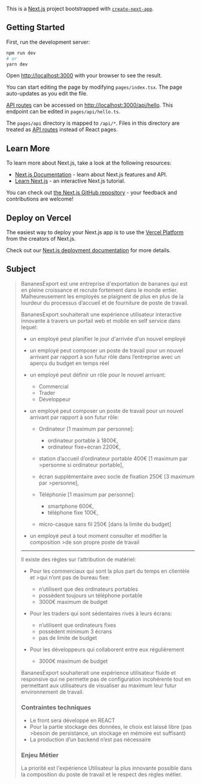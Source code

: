 This is a [Next.js](https://nextjs.org/) project bootstrapped with [`create-next-app`](https://github.com/vercel/next.js/tree/canary/packages/create-next-app).

## Getting Started

First, run the development server:

```bash
npm run dev
# or
yarn dev
```

Open [http://localhost:3000](http://localhost:3000) with your browser to see the result.

You can start editing the page by modifying `pages/index.tsx`. The page auto-updates as you edit the file.

[API routes](https://nextjs.org/docs/api-routes/introduction) can be accessed on [http://localhost:3000/api/hello](http://localhost:3000/api/hello). This endpoint can be edited in `pages/api/hello.ts`.

The `pages/api` directory is mapped to `/api/*`. Files in this directory are treated as [API routes](https://nextjs.org/docs/api-routes/introduction) instead of React pages.

## Learn More

To learn more about Next.js, take a look at the following resources:

- [Next.js Documentation](https://nextjs.org/docs) - learn about Next.js features and API.
- [Learn Next.js](https://nextjs.org/learn) - an interactive Next.js tutorial.

You can check out [the Next.js GitHub repository](https://github.com/vercel/next.js/) - your feedback and contributions are welcome!

## Deploy on Vercel

The easiest way to deploy your Next.js app is to use the [Vercel Platform](https://vercel.com/new?utm_medium=default-template&filter=next.js&utm_source=create-next-app&utm_campaign=create-next-app-readme) from the creators of Next.js.

Check out our [Next.js deployment documentation](https://nextjs.org/docs/deployment) for more details.


## Subject

>BananesExport est une entreprise d'exportation de bananes qui est en pleine croissance et recrute fortement dans le monde entier. Malheureusement les employés se plaignent de plus en plus de la lourdeur du processus d’accueil et de fourniture de poste de travail.
>
>BananesExport souhaiterait une expérience utilisateur interactive innovante à travers un portail web et mobile en self service dans lequel: 
>
>- un employé peut planifier le jour d'arrivée d’un nouvel employé 
>- un employé peut composer un poste de travail pour un nouvel arrivant par rapport à son futur rôle dans l’entreprise avec un aperçu du budget en temps réel 
>- un employé peut définir un rôle pour le nouvel arrivant: 
>    - Commercial 
>    - Trader 
>    - Développeur 
>
>- un employé peut composer un poste de travail pour un nouvel arrivant par rapport à son futur rôle:  
>    - Ordinateur [1 maximum par personne]: 
>        - ordinateur portable à 1800€, 
>        - ordinateur fixe+écran  2200€, 
>
>    - station d’accueil d’ordinateur portable 400€ [1 maximum par >personne si ordinateur portable], 
>    - écran supplémentaire avec socle de fixation 250€ [3 maximum par >personne], 
>    - Téléphonie [1 maximum par personne]: 
>        - smartphone 600€, 
>        - téléphone fixe 100€, 
>
>    - micro-casque sans fil 250€ [dans la limite du budget] 
>
>- un employé peut à tout moment consulter et modifier la composition >de son propre poste de travail 
>
>* * *
>
>Il existe des règles sur l’attribution de matériel:
>
>- Pour les commerciaux qui sont la plus part du temps en clientèle et >qui n’ont pas de bureau fixe: 
>    - n’utilisent que des ordinateurs portables 
>    - possèdent toujours un téléphone portable 
>    - 3000€ maximum de budget 
>
>- Pour les traders qui sont sédentaires rivés à leurs écrans: 
>    - n’utilisent que ordinateurs fixes 
>    - possèdent minimum 3 écrans 
>    - pas de limite de budget 
>
>- Pour les développeurs qui collaborent entre eux régulièrement 
>    - 3000€ maximum de budget 
>
>BananesExport souhaiterait une expérience utilisateur fluide et responsive qui ne permette pas de configuration incohérente tout en permettant aux utilisateurs de visualiser au maximum leur futur environnement de travail.
>
>### Contraintes techniques
>
>- Le front sera développé en REACT 
>- Pour la partie stockage des données, le choix est laissé libre (pas >besoin de persistance, un stockage en mémoire est suffisant) 
>- La production d’un backend n’est pas nécessaire
>
>### Enjeu Métier
>
>La priorité est l'expérience Utilisateur la plus innovante possible dans la composition du poste de travail et le respect des règles métier.
>
>